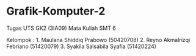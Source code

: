 # Grafik-Komputer-2
Tugas UTS GK2 (3IA09) Mata Kuliah SMT 6

Kelompok : 1. Maulana Shiddiq Prabowo (50420708)
           2. Reyno Akmalrizqi Febriano (51420079)
           3. Syakila Salsabila Syafia (51420224)
